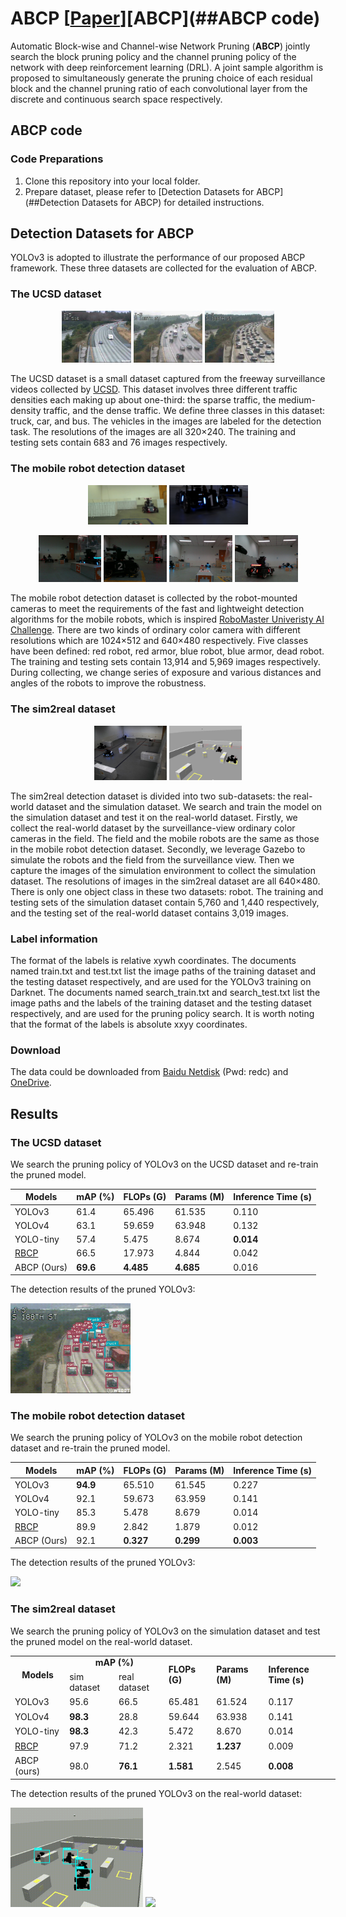 # ABCP [[Paper](https://ieeexplore.ieee.org/abstract/document/9994042/)][ABCP](##ABCP code)

Automatic Block-wise and Channel-wise Network Pruning (**ABCP**) jointly search the block pruning policy and the channel pruning policy of the network with deep reinforcement learning (DRL). A joint sample algorithm is proposed to simultaneously generate the pruning choice of each residual block and the channel pruning ratio of each convolutional layer from the discrete and continuous search space respectively.

## ABCP code

### Code Preparations
1. Clone this repository into your local folder.
2. Prepare dataset, please refer to [Detection Datasets for ABCP](##Detection Datasets for ABCP) for detailed instructions.

## Detection Datasets for ABCP

YOLOv3 is adopted to illustrate the performance of our proposed ABCP framework. These three datasets are collected for the evaluation of ABCP.

### The UCSD dataset

<p align="center"><img src="misc/UCSDsparse.jpg" width="22%"/>  <img src="misc/UCSDmedium.jpg" width="22%"/>  <img src="misc/UCSDdense.jpg" width="22%"/>
  
The UCSD dataset is a small dataset captured from the freeway surveillance videos collected by [UCSD](http://www.svcl.ucsd.edu/projects/traffic/). This dataset involves three different traffic densities each making up about one-third: the sparse traffic, the medium-density traffic, and the dense traffic. We define three classes in this dataset: truck, car, and bus. The vehicles in the images are labeled for the detection task. The resolutions of the images are all 320×240. The training and testing sets contain 683 and 76 images respectively.

### The mobile robot detection dataset

<p align="center"><img src="misc/robot1.jpg" width="25%"/>  <img src="misc/robot2.jpg" width="25%"/>
<p align="center"><img src="misc/robot3.jpg" width="20%"/>  <img src="misc/robot4.jpg" width="20%"/> <img src="misc/robot5.jpg" width="20%"/> <img src="misc/robot6.jpg" width="20%"/>
  
The mobile robot detection dataset is collected by the robot-mounted cameras to meet the requirements of the fast and lightweight detection algorithms for the mobile robots, which is inspired [RoboMaster Univeristy AI Challenge](https://www.robomaster.com/en-US/robo/icra). There are two kinds of ordinary color camera with different resolutions which are 1024×512 and 640×480 respectively. Five classes have been defined: red robot, red armor, blue robot, blue armor, dead robot. The training and testing sets contain 13,914 and 5,969 images respectively. During collecting, we change series of exposure and various distances and angles of the robots to improve the robustness.
  
### The sim2real dataset
  
<p align="center"><img src="misc/real-world.jpg" width="23%"/>  <img src="misc/simulation.jpg" width="23%"/>

The sim2real detection dataset is divided into two sub-datasets: the real-world dataset and the simulation dataset. We search and train the model on the simulation dataset and test it on the real-world dataset. Firstly, we collect the real-world dataset by the surveillance-view ordinary color cameras in the field. The field and the mobile robots are the same as those in the mobile robot detection dataset. Secondly, we leverage Gazebo to simulate the robots and the field from the surveillance view. Then we capture the images of the simulation environment to collect the simulation dataset. The resolutions of images in the sim2real dataset are all 640×480. There is only one object class in these two datasets: robot. The training and testing sets of the simulation dataset contain 5,760 and 1,440 respectively, and the testing set of the real-world dataset contains 3,019 images.

### Label information 
The format of the labels is relative xywh coordinates. The documents named train.txt and test.txt list the image paths of the training dataset and the testing dataset respectively, and are used for the YOLOv3 training on Darknet.  The documents named search_train.txt and search_test.txt list the image paths and the labels of the training dataset and the testing dataset respectively, and are used for the pruning policy search. It is worth noting that the format of the labels is absolute xxyy coordinates. 
  
### Download
The data could be downloaded from [Baidu Netdisk](https://pan.baidu.com/s/1RmhjxdZqri_V5GCBnrtI5w) (Pwd: redc) and [OneDrive](https://1drv.ms/u/s!Asc-xz451d9bnSpIYWq_qetgJh5y?e=YcaGWM).
  
## Results
 
### The UCSD dataset

We search the pruning policy of YOLOv3 on the UCSD dataset and re-train the pruned model.

| Models          | mAP (%)  | FLOPs (G) | Params (M) | Inference Time (s) |
| --------------- | -------- | --------- | ---------- | ------------------ |
| YOLOv3          | 61.4     | 65.496    | 61.535     | 0.110              |
| YOLOv4          | 63.1     | 59.659    | 63.948     | 0.132              |
| YOLO-tiny       | 57.4     | 5.475     | 8.674      | **0.014**          |
|[RBCP](https://ieeexplore.ieee.org/abstract/document/9412687)| 66.5     | 17.973    | 4.844      | 0.042              |
| ABCP (Ours)     | **69.6** | **4.485** | **4.685**  | 0.016              |

The detection results of the pruned YOLOv3:
<p align="left"> <img src="misc/UCSD.gif" width="38%"/>
  
### The mobile robot detection dataset
  
We search the pruning policy of YOLOv3 on the mobile robot detection dataset and re-train the pruned model.
  
| Models      | mAP (%)  | FLOPs (G) | Params (M) | Inference Time (s) |
| ----------- | -------- | --------- | ---------- | ------------------ |
| YOLOv3      | **94.9** | 65.510    | 61.545     | 0.227              |
| YOLOv4      | 92.1     | 59.673    | 63.959     | 0.141              |
| YOLO-tiny   | 85.3     | 5.478     | 8.679      | 0.014              |
|[RBCP](https://ieeexplore.ieee.org/abstract/document/9412687)| 89.9     | 2.842     | 1.879      | 0.012              |
| ABCP (Ours) | 92.1     | **0.327** | **0.299**  | **0.003**          |
  
The detection results of the pruned YOLOv3:
<p align="left"> <img src="misc/mobilerobot.gif" width="42%"/>
  
### The sim2real dataset
  
We search the pruning policy of YOLOv3 on the simulation dataset and test the pruned model on the real-world dataset.
  
<table border=0 cellpadding=0 cellspacing=0 width=518 style='border-collapse:
 collapse;table-layout:fixed;width:390pt'>
 <col class=xl65 width=84 style='mso-width-source:userset;mso-width-alt:2688;
 width:63pt'>
 <col class=xl65 width=81 style='mso-width-source:userset;mso-width-alt:2602;
 width:61pt'>
 <col class=xl65 width=82 style='mso-width-source:userset;mso-width-alt:2624;
 width:62pt'>
 <col class=xl65 width=70 style='mso-width-source:userset;mso-width-alt:2240;
 width:53pt'>
 <col class=xl65 width=80 style='mso-width-source:userset;mso-width-alt:2560;
 width:60pt'>
 <col class=xl65 width=121 style='mso-width-source:userset;mso-width-alt:3882;
 width:91pt'>
 <tr height=19 style='height:14.0pt'>
  <td rowspan=2 height=38 class=xl65 width=115 style='height:28.0pt;width:63pt' align="center"><b>Models</b></td>
  <td colspan=2 class=xl65 width=163 style='width:123pt' align="center"><b>mAP (%)</b></td>
  <td rowspan=2 class=xl65 width=100 style='width:53pt'><b>FLOPs (G)</b></td>
  <td rowspan=2 class=xl65 width=110 style='width:60pt'><b>Params (M)</b></td>
  <td rowspan=2 class=xl65 width=165 style='width:91pt'><b>Inference Time (s)</b></td>
 </tr>
 <tr height=19 style='height:14.0pt'>
  <td height=19 class=xl65 style='height:14.0pt'>sim dataset</td>
  <td class=xl65>real dataset</td>
 </tr>
 <tr height=19 style='height:14.0pt'>
  <td height=19 class=xl65 style='height:14.0pt'>YOLOv3</td>
  <td class=xl66>95.6 </td>
  <td class=xl66>66.5 </td>
  <td class=xl67>65.481 </td>
  <td class=xl67>61.524 </td>
  <td class=xl67>0.117 </td>
 </tr>
 <tr height=19 style='height:14.0pt'>
  <td height=19 class=xl65 style='height:14.0pt'>YOLOv4</td>
  <td class=xl66><b>98.3</b> </td>
  <td class=xl66>28.8 </td>
  <td class=xl67>59.644 </td>
  <td class=xl67>63.938 </td>
  <td class=xl67>0.141 </td>
 </tr>
 <tr height=19 style='height:14.0pt'>
  <td height=19 class=xl65 style='height:14.0pt'>YOLO-tiny</td>
  <td class=xl66><b>98.3</b> </td>
  <td class=xl66>42.3 </td>
  <td class=xl67>5.472 </td>
  <td class=xl67>8.670 </td>
  <td class=xl67>0.014 </td>
 </tr>
 <tr height=19 style='height:14.0pt'>
  <td height=19 class=xl65 style='height:14.0pt'><a href="https://ieeexplore.ieee.org/abstract/document/9412687">RBCP<a/></td>
  <td class=xl66>97.9 </td>
  <td class=xl66>71.2 </td>
  <td class=xl67>2.321 </td>
  <td class=xl67><b>1.237</b> </td>
  <td class=xl67>0.009 </td>
 </tr>
 <tr height=19 style='height:14.0pt'>
  <td height=19 class=xl65 style='height:14.0pt'>ABCP (ours)</td>
  <td class=xl66>98.0 </td>
  <td class=xl66><b>76.1</b> </td>
  <td class=xl67><b>1.581</b> </td>
  <td class=xl67>2.545 </td>
  <td class=xl67><b>0.008</b> </td>
 </tr>
</table>

The detection results of the pruned YOLOv3 on the real-world dataset:
<p align="left"> <img src="misc/sim.gif" width="42%"/> <img src="misc/sim2real.gif" width="42%"/>
